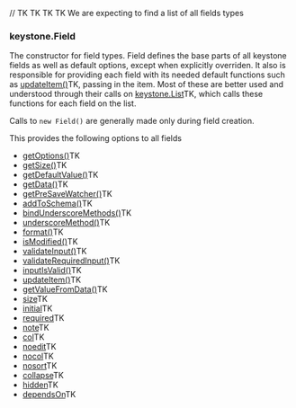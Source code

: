 // TK TK TK TK
We are expecting to find a list of all fields types


### keystone.Field
The constructor for field types. Field defines the base parts of all keystone fields as well as default options, except when explicitly overriden. It also is responsible for providing each field with its needed default functions such as [updateItem()](/updateItem)TK, passing in the item. Most of these are better used and understood through their calls on [keystone.List](TK)TK, which calls these functions for each field on the list.

Calls to `new Field()` are generally made only during field creation.

This provides the following options to all fields

- [getOptions()](../getOptions)TK
- [getSize()](../getSize)TK
- [getDefaultValue()](../getDefaultValue)TK
- [getData()](../getData)TK
- [getPreSaveWatcher()](../getPreSaveWatcher)TK
- [addToSchema()](../addToSchema)TK
- [bindUnderscoreMethods()](../bindUnderscoreMethods)TK
- [underscoreMethod()](../underscoreMethod)TK
- [format()](../format)TK
- [isModified()](../isModified)TK
- [validateInput()](../validateInput)TK
- [validateRequiredInput()](../validateRequiredInput)TK
- [inputIsValid()](../inputIsValid)TK
- [updateItem()](../updateItem)TK
- [getValueFromData()](../getValueFromData)TK
- [size](../size)TK
- [initial](../initial)TK
- [required](../required)TK
- [note](../note)TK
- [col](../col)TK
- [noedit](../noedit)TK
- [nocol](../nocol)TK
- [nosort](../nosort)TK
- [collapse](../collapse)TK
- [hidden](../hidden)TK
- [dependsOn](../dependsOn)TK
